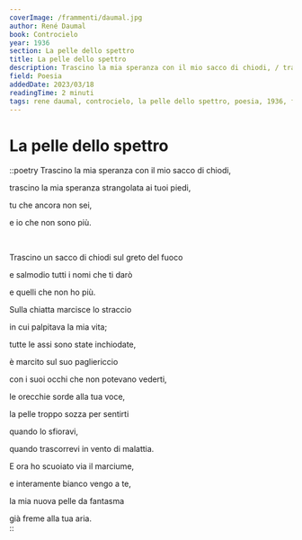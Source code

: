 ```yaml
---
coverImage: /frammenti/daumal.jpg
author: René Daumal
book: Controcielo
year: 1936
section: La pelle dello spettro
title: La pelle dello spettro
description: Trascino la mia speranza con il mio sacco di chiodi, / trascino la mia speranza strangolata ai tuoi piedi, / tu che ancora non sei, / e io che non sono più.
field: Poesia
addedDate: 2023/03/18
readingTime: 2 minuti
tags: rene daumal, controcielo, la pelle dello spettro, poesia, 1936, francia
---
```


# La pelle dello spettro

::poetry
Trascino la mia speranza con il mio sacco di chiodi,

trascino la mia speranza strangolata ai tuoi piedi,

tu che ancora non sei,

e io che non sono più.

<br />

Trascino un sacco di chiodi sul greto del fuoco

e salmodio tutti i nomi che ti darò

e quelli che non ho più.

Sulla chiatta marcisce lo straccio

in cui palpitava la mia vita;

tutte le assi sono state inchiodate,

è marcito sul suo pagliericcio

con i suoi occhi che non potevano vederti,

le orecchie sorde alla tua voce,

la pelle troppo sozza per sentirti

quando lo sfioravi,

quando trascorrevi in vento di malattia.

E ora ho scuoiato via il marciume,

e interamente bianco vengo a te,

la mia nuova pelle da fantasma

già freme alla tua aria.  
::
